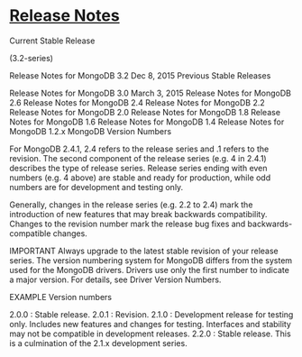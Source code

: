 # [Release Notes](https://docs.mongodb.com/manual/release-notes/)



Current Stable Release

(3.2-series)

Release Notes for MongoDB 3.2  Dec 8, 2015
Previous Stable Releases

Release Notes for MongoDB 3.0  March 3, 2015
Release Notes for MongoDB 2.6
Release Notes for MongoDB 2.4
Release Notes for MongoDB 2.2
Release Notes for MongoDB 2.0
Release Notes for MongoDB 1.8
Release Notes for MongoDB 1.6
Release Notes for MongoDB 1.4
Release Notes for MongoDB 1.2.x
MongoDB Version Numbers

For MongoDB 2.4.1, 2.4 refers to the release series and .1 refers to the revision. The second component of the release series (e.g. 4 in 2.4.1) describes the type of release series. Release series ending with even numbers (e.g. 4 above) are stable and ready for production, while odd numbers are for development and testing only.

Generally, changes in the release series (e.g. 2.2 to 2.4) mark the introduction of new features that may break backwards compatibility. Changes to the revision number mark the release bug fixes and backwards-compatible changes.

IMPORTANT
Always upgrade to the latest stable revision of your release series.
The version numbering system for MongoDB differs from the system used for the MongoDB drivers. Drivers use only the first number to indicate a major version. For details, see Driver Version Numbers.

EXAMPLE
Version numbers

2.0.0 : Stable release.
2.0.1 : Revision.
2.1.0 : Development release for testing only. Includes new features and changes for testing. Interfaces and stability may not be compatible in development releases.
2.2.0 : Stable release. This is a culmination of the 2.1.x development series.